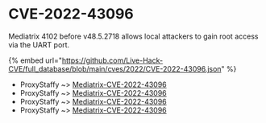 # CVE-2022-43096

Mediatrix 4102 before v48.5.2718 allows local attackers to gain root access via the UART port.

{% embed url="https://github.com/Live-Hack-CVE/full_database/blob/main/cves/2022/CVE-2022-43096.json" %}


* ProxyStaffy ~> [Mediatrix-CVE-2022-43096](https://www.alice-snow.ru/2022/database/cve-2022-43096/mediatrix-cve-2022-43096-proxystaffy)
* ProxyStaffy ~> [Mediatrix-CVE-2022-43096](https://www.alice-snow.ru/2022/database/cve-2022-43096/mediatrix-cve-2022-43096-proxystaffy)
* ProxyStaffy ~> [Mediatrix-CVE-2022-43096](https://www.alice-snow.ru/2022/database/cve-2022-43096/mediatrix-cve-2022-43096-proxystaffy)
* ProxyStaffy ~> [Mediatrix-CVE-2022-43096](https://www.alice-snow.ru/2022/database/cve-2022-43096/mediatrix-cve-2022-43096-proxystaffy)
